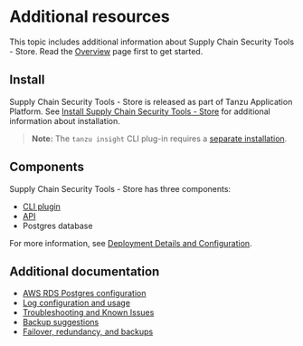 # Additional resources

This topic includes additional information about Supply Chain Security Tools - Store. Read the [Overview](overview.md) page first to get started.

## <a id='install'></a>Install

Supply Chain Security Tools - Store is released as part of Tanzu Application Platform. See [Install Supply Chain Security Tools - Store](install-scst-store.md) for additional information about installation.

>**Note:** The `tanzu insight` CLI plug-in requires a [separate installation](cli-installation.md).

## <a id='components'></a>Components

Supply Chain Security Tools - Store has three components:

- [CLI plugin](cli-installation.md)
- [API](api.md)
- Postgres database

For more information, see [Deployment Details and Configuration](deployment_details.md).

## <a id='additional-info'></a>Additional documentation

- <a id='aws-rds'></a>[AWS RDS Postgres configuration](use-aws-rds.md)
- <a id='audit'></a>[Log configuration and usage](logs.md)
- <a id='known-issues'></a>[Troubleshooting and Known Issues](known-issues.md)
- <a id='backup'></a>[Backup suggestions](backups.md)
- <a id='fail-red'></a>[Failover, redundancy, and backups](failover.md)
